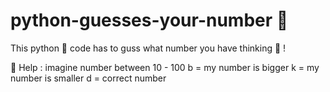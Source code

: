 # python-guesses-your-number 🤖
This python 🐍 code has to guss what number you have thinking 🧠 ! 

🌟 Help : 
imagine number between 10 - 100
b = my number is bigger
k = my number is smaller
d = correct number
